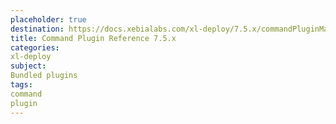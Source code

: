 ```yaml
---
placeholder: true
destination: https://docs.xebialabs.com/xl-deploy/7.5.x/commandPluginManual.html
title: Command Plugin Reference 7.5.x
categories:
xl-deploy
subject:
Bundled plugins
tags:
command
plugin
---
```

